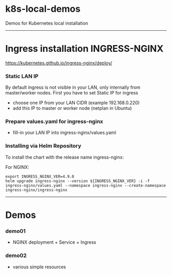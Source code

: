 # k8s-local-demos
Demos for Kubernetes local installation

---
# Ingress installation INGRESS-NGINX

https://kubernetes.github.io/ingress-nginx/deploy/

###  Static LAN IP
By default ingress is not visible in your LAN, only internally from master/worker nodes.
First you have to set Static IP for ingress  

- choose one IP from your LAN CIDR (example 192.168.0.220)
- add this IP to master or worker node (netplan in Ubuntu)

### Prepare values.yaml for ingress-nginx

 - fill-in your LAN IP into ingress-nginx/values.yaml

### Installing via Helm Repository

To install the chart with the release name ingress-nginx:

For NGINX:

    export INGRESS_NGINX_VER=4.9.0
    helm upgrade ingress-nginx --version ${INGRESS_NGINX_VER} -i -f ingress-nginx/values.yaml --namespace ingress-nginx --create-namespace ingress-nginx/ingress-nginx
---
# Demos
### demo01
- NGINX deployment + Service + Ingress

### demo02
- various simple resources


